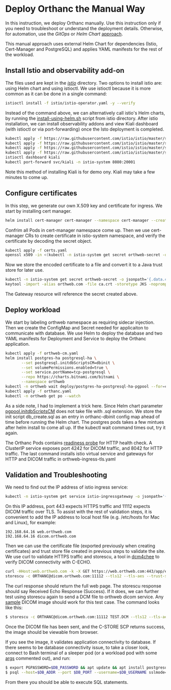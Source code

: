 
# Deploy Orthanc the Manual Way

In this instruction, we deploy Orthanc manually. Use this instruction only if you need to troubleshoot or understand the deployment details. Otherwise, for automation, use the *GitOps* or *Helm Chart* [approach](https://github.com/digihunch/korthweb/blob/main/README.md#deployment-approach).

This manual approach uses external Helm Chart for dependencies (Istio, Cert-Manager and PostgreSQL) and applies YAML manifests for the rest of the workload.

## Install Istio and observability add-on
The files used are kept in the *[istio](https://github.com/digihunch/korthweb/tree/main/manual/istio)* directory. Two options to install istio are: using Helm chart and using istioctl. We use istioctl because it is more common as it can be done in a single command:

```sh
istioctl install -f istio/istio-operator.yaml -y --verify
```
Instead of the command above, we can alternatively call istio's Helm charts, by running the [install-using-helm.sh](https://github.com/digihunch/korthweb/blob/main/manual/istio/install-using-helm.sh) script from istio directory. After istio installation, we can install observability addons and view Kiali dashboard (with istioctl or via port-forwarding) once the Isto deployment is completed.
```sh
kubectl apply -f https://raw.githubusercontent.com/istio/istio/master/samples/addons/jaeger.yaml
kubectl apply -f https://raw.githubusercontent.com/istio/istio/master/samples/addons/grafana.yaml
kubectl apply -f https://raw.githubusercontent.com/istio/istio/master/samples/addons/prometheus.yaml
kubectl apply -f https://raw.githubusercontent.com/istio/istio/master/samples/addons/kiali.yaml
istioctl dashboard kiali
kubectl port-forward svc/kiali -n istio-system 8080:20001
```
Note this method of installing Kiali is for demo ony. Kiali may take a few minutes to come up.

## Configure certificates
In this step, we generate our own X.509 key and certificate for ingress. We start by installing cert manager.
```sh
helm install cert-manager cert-manager --namespace cert-manager --create-namespace --version v1.7.1 --repo https://charts.jetstack.io --set installCRDs=true
```
Confrim all Pods in cert-manager namespace come up. Then we use cert-manager CRs to create certificate in istio-system namespace, and verify the certificate by decoding the secret object.
```sh
kubectl apply -f certs.yaml
openssl x509 -in <(kubectl -n istio-system get secret orthweb-secret -o jsonpath='{.data.ca\.crt}' | base64 -d) -text -noout 
```
Now we store the encoded certificate to a file and convert it to a Java trust store for later use.
```sh
kubectl -n istio-system get secret orthweb-secret -o jsonpath='{.data.ca\.crt}' | base64 -d > ca.crt
keytool -import -alias orthweb.com -file ca.crt -storetype JKS -noprompt -keystore client.truststore -storepass Password123!
```
The Gateway resource will reference the secret created above.  
## Deploy workload
We start by labeling orthweb namespace as requiring sidecar injection. Then we create the ConfigMap and Secret needed for applicaiton to communicate with database. We use Helm to deploy the database and two YAML manifests for Deployment and Service to deploy the Orthanc application.
```sh
kubectl apply -f orthweb-cm.yaml
helm install postgres-ha postgresql-ha \
       --set postgresql.initdbScriptsCM=dbinit \
       --set volumePermissions.enabled=true \
       --set service.portName=tcp-postgresql \
       --repo https://charts.bitnami.com/bitnami \
       --namespace orthweb
kubectl -n orthweb wait deploy/postgres-ha-postgresql-ha-pgpool --for=condition=Available
kubectl apply -f orthanc.yaml
kubectl -n orthweb get po --watch
```
As a side note, I had to implement a trick here. Since Helm chart parameter [pgpool.initdbScriptsCM](https://artifacthub.io/packages/helm/bitnami/postgresql-ha#initialize-a-fresh-instance) does not take file with .sql extension. We store the init script db_create.sql as an entry in orthanc-dbinit config map ahead of time before running the Helm chart. The postgres pods takes a few mintues after helm install to come all up. If the kubectl wait command times out, try it again. 

The Orthanc Pods contains [readiness probe](https://stackoverflow.com/questions/33484942/how-to-use-basic-authentication-in-a-http-liveness-probe-in-kubernetes) for HTTP health check. A ClusterIP service exposes port 4242 for DICOM traffic, and 8042 for HTTP traffic. The last command installs istio virtual service and gateways for HTTP and DICOM traffic in orthweb-ingress-tls.yaml

## Validation and Troubleshooting
We need to find out the IP address of istio ingress service:
```sh
kubectl -n istio-system get service istio-ingressgateway -o jsonpath='{.status.loadBalancer.ingress[0].ip}'
```
On this IP address, port 443 expects HTTPS traffic and 11112 expects DICOM traffic over TLS. To assist with the rest of validation steps, it is convenient to add the IP address to local host file (e.g. /etc/hosts for Mac and Linux), for example:
```
192.168.64.16 web.orthweb.com
192.168.64.16 dicom.orthweb.com
```
Then we can use the certificate file (exported previously when creating certificates) and trust store file created in previous steps to validate the site. We use curl to validate HTTPS traffic and storescu, a tool in [dcm4chee](https://github.com/dcm4che/dcm4che/releases) to verify DICOM connectivity with C-ECHO.
```sh
curl -HHost:web.orthweb.com -k -X GET https://web.orthweb.com:443/app/explorer.html -u orthanc:orthanc --cacert ca.crt
storescu -c ORTHANC@dicom.orthweb.com:11112 --tls12 --tls-aes --trust-store client.truststore --trust-store-pass Password123!
```
The curl response should return the full web page. The storescu response should say Received Echo Response (Success). If it does, we can further test using storescu again to send a DCM file to orthweb dicom service. Any [sample](http://www.rubomedical.com/dicom_files/) DICOM image should work for this test case. The command looks like this:
```sh
$ storescu -c ORTHANC@dicom.orthweb.com:11112 TEST.DCM --tls12 --tls-aes --trust-store client.truststore --trust-store-pass Password123!
```
Once the DICOM file has been sent, and the C-STORE SCP returns success, the image should be viewable from browser. 

If you see the image, it validates application connectivity to database. If there seems to be database connectivity issue, to take a closer look, connect to Bash terminal of a sleeper pod (or a workload pod with some [args](https://kubernetes.io/docs/tasks/inject-data-application/define-command-argument-container/) commented out), and run:
```sh
$ export PGPASSWORD=$DB_PASSWORD && apt update && apt install postgresql postgresql-contrib
$ psql --host=$DB_ADDR --port $DB_PORT --username=$DB_USERNAME sslmode=require
```
From there you should be able to execute SQL statements.